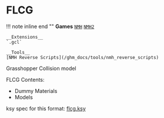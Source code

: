 # FLCG

!!! note inline end ""
    __Games__
    [`NMH`](/ghm_docs/games/NMH)
    [`NMH2`](/ghm_docs/games/NMH2)
    
    __Extensions__
    `.gcl`

    __Tools__  
    [NMH Reverse Scripts](/ghm_docs/tools/nmh_reverse_scripts)

Grasshopper Collision model

FLCG Contents:

- Dummy Materials
- Models

ksy spec for this format: [flcg.ksy](https://github.com/sevonj/nmh_reverse/blob/master/lib/kaitai_defs/flcg.ksy)